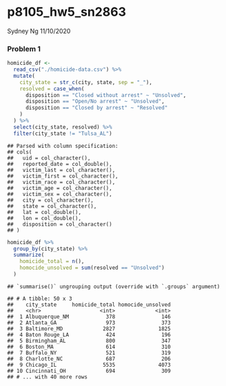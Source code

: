 p8105\_hw5\_sn2863
================
Sydney Ng
11/10/2020

### Problem 1

``` r
homicide_df <-
  read_csv("./homicide-data.csv") %>%
  mutate(
    city_state = str_c(city, state, sep = "_"),
    resolved = case_when(
      disposition == "Closed without arrest" ~ "Unsolved",
      disposition == "Open/No arrest" ~ "Unsolved",
      disposition == "Closed by arrest" ~ "Resolved"
    )
  ) %>%
  select(city_state, resolved) %>%
  filter(city_state != "Tulsa_AL")
```

    ## Parsed with column specification:
    ## cols(
    ##   uid = col_character(),
    ##   reported_date = col_double(),
    ##   victim_last = col_character(),
    ##   victim_first = col_character(),
    ##   victim_race = col_character(),
    ##   victim_age = col_character(),
    ##   victim_sex = col_character(),
    ##   city = col_character(),
    ##   state = col_character(),
    ##   lat = col_double(),
    ##   lon = col_double(),
    ##   disposition = col_character()
    ## )

``` r
homicide_df %>%
  group_by(city_state) %>%
  summarize(
    homicide_total = n(),
    homocide_unsolved = sum(resolved == "Unsolved")
  )
```

    ## `summarise()` ungrouping output (override with `.groups` argument)

    ## # A tibble: 50 x 3
    ##    city_state     homicide_total homocide_unsolved
    ##    <chr>                   <int>             <int>
    ##  1 Albuquerque_NM            378               146
    ##  2 Atlanta_GA                973               373
    ##  3 Baltimore_MD             2827              1825
    ##  4 Baton Rouge_LA            424               196
    ##  5 Birmingham_AL             800               347
    ##  6 Boston_MA                 614               310
    ##  7 Buffalo_NY                521               319
    ##  8 Charlotte_NC              687               206
    ##  9 Chicago_IL               5535              4073
    ## 10 Cincinnati_OH             694               309
    ## # ... with 40 more rows
